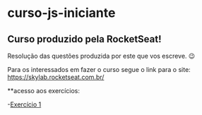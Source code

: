 # curso-js-iniciante

## Curso produzido pela RocketSeat!

Resolução das questões produzida por este que vos escreve. :wink:

Para os interessados em fazer o curso segue o link para o site: https://skylab.rocketseat.com.br/

**acesso aos exercícios:

-[Exercício 1](https://github.com/brunodhein/curso-js-iniciante/tree/master/Exerc%C3%ADcio%201)


